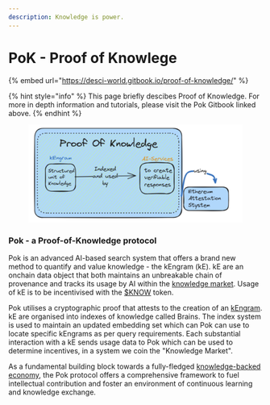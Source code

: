 ```yaml
---
description: Knowledge is power.
---
```


# PoK - Proof of Knowlege

{% embed url="https://desci-world.gitbook.io/proof-of-knowledge/" %}

{% hint style="info" %}
This page briefly descibes Proof of Knowledge. For more in depth information and tutorials, please visit the Pok Gitbook linked above.
{% endhint %}

<figure><img src="../../.gitbook/assets/image (8).png" alt=""><figcaption></figcaption></figure>

### Pok - a Proof-of-Knowledge protocol

Pok is an advanced AI-based search system that offers a brand new method to quantify and value knowledge - the kEngram (kE). kE are an onchain data object that both maintains an unbreakable chain of provenance and tracks its usage by AI within the [knowledge market](broken-reference). Usage of kE is to be incentivised with the [$KNOW](../usddsci-or-usdknow-token.md) token.

Pok utilises a cryptographic proof that attests to the creation of an [kEngram](broken-reference). kE are organised into indexes of knowledge called Brains. The index system is used to maintain an updated embedding set which can Pok can use to locate specific kEngrams as per query requirements. Each substantial interaction with a kE sends usage data to Pok which can be used to determine incentives, in a system we coin the "Knowledge Market".

As a fundamental building block towards a fully-fledged [knowledge-backed economy](../../introduction/trifecta-of-effective-integration.md), the Pok protocol offers a comprehensive framework to fuel intellectual contribution and foster an environment of continuous learning and knowledge exchange.
